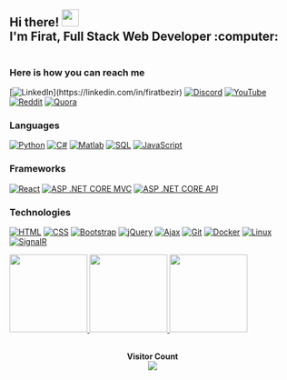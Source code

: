<div style="display: flex; align-items: center;">
  <div>
    <h2>Hi there! <img src="https://user-images.githubusercontent.com/42378118/110234147-e3259600-7f4e-11eb-95be-0c4047144dea.gif" width="30"><br>
      I'm Firat, Full Stack Web Developer :computer:
    </h2> 
  </div> 
</div>

### Here is how you can reach me
[![LinkedIn](https://img.shields.io/badge/LinkedIn-blue?style=for-the-badge&logo=linkedin&width="30")](https://linkedin.com/in/firatbezir)
[![Discord](https://img.shields.io/badge/-Discord-yellowgreen?style=for-the-badge&logo=Discord)](https://discord.gg/1120715711820603392)
[![YouTube](https://img.shields.io/badge/YouTube-red?style=for-the-badge&logo=YouTube)](https://www.youtube.com/channel/UCNZltaZhNQa2IYBAC5smrMA)
[![Reddit](https://img.shields.io/badge/-Reddit-lightblue?style=for-the-badge&logo=reddit)](https://www.reddit.com/user/greemLeaf)
[![Quora](https://img.shields.io/badge/Quora-red?style=for-the-badge&logo=quora)](https://www.quora.com/profile/F%C4%B1rat-Bezir)

### Languages
[![Python](https://img.shields.io/badge/-Python-e6e321?style=for-the-badge&logo=Python)](https://github.com/firatbezir)
[![C#](https://img.shields.io/badge/-C%23-8A2BE2?style=for-the-badge&logo=C%20Sharp&logoColor=239120)](https://github.com/firatbezir)
[![Matlab](https://img.shields.io/badge/-Matlab-CD5B45?style=for-the-badge&logo=Matlab&logoColor=0076A8)](https://github.com/firatbezir)
[![SQL](https://img.shields.io/badge/-SQL-b6d982?style=for-the-badge&logo=MySQL&logoColor=eb8f3e)](https://github.com/firatbezir)
[![JavaScript](https://img.shields.io/badge/-JavaScript-F0FFFF?style=for-the-badge&logo=JavaScript)](https://github.com/firatbezir)

### Frameworks
[![React](https://img.shields.io/badge/-React-1f3394?style=for-the-badge&logo=React)](https://github.com/firatbezir)
[![ASP .NET CORE MVC](https://img.shields.io/badge/-ASP%20.NET%20CORE%20MVC-5990cf?style=for-the-badge&logo=.NET&logoColor=512BD4)](https://github.com/firatbezir)
[![ASP .NET CORE API](https://img.shields.io/badge/-ASP%20.NET%20CORE%20API-60ebe1?style=for-the-badge&logo=.NET&logoColor=512BD4)](https://github.com/firatbezir)

### Technologies
[![HTML](https://img.shields.io/badge/-HTML-d7f5f5?style=for-the-badge&logo=html5)](https://github.com/firatbezir)
[![CSS](https://img.shields.io/badge/-CSS-c5eded?style=for-the-badge&logo=css3&logoColor=1572B6)](https://github.com/firatbezir)
[![Bootstrap](https://img.shields.io/badge/-Bootstrap-b9ebeb?style=for-the-badge&logo=Bootstrap)](https://github.com/firatbezir)
[![jQuery](https://img.shields.io/badge/-jQuery-a6dede?style=for-the-badge&logo=jQuery&logoColor=0769AD)](https://github.com/firatbezir)
[![Ajax](https://img.shields.io/badge/-Ajax-a0dec8?style=for-the-badge&logo=Ajax&logoColor=0098E4)](https://github.com/firatbezir)
[![Git](https://img.shields.io/badge/-Git-90d4bc?style=for-the-badge&logo=Git)](https://github.com/firatbezir)
[![Docker](https://img.shields.io/badge/-Docker-84cfb4?style=for-the-badge&logo=Docker)](https://github.com/firatbezir)
[![Linux](https://img.shields.io/badge/-Linux-1a5e54?style=for-the-badge&logo=Linux&logoColor=FCC624)](https://github.com/firatbezir)
[![SignalR](https://img.shields.io/badge/-SignalR-244238?style=for-the-badge&logo=SignalR&logoColor=5ca1ad)](https://github.com/your-github-profile)




<a href="https://github.com/firatbezir">
  <img height="137px" src="https://github-readme-stats.vercel.app/api?username=firatbezir&hide_title=true&hide_border=true&show_icons=true&include_all_commits=true&count_private=true&line_height=21&text_color=000&icon_color=000&bg_color=0,ea6161,ffc64d,fffc4d,52fa5a&theme=graywhite"/>  
</a>

<a href="https://github.com/firatbezir">
  <img height="137px" src="https://github-readme-stats.vercel.app/api/top-langs/?username=firatbezir&hide_title=true&hide_border=true&layout=compact&langs_count=6&text_color=000&icon_color=fff&bg_color=0,52fa5a,4dfcff,c64dff&theme=graywhite" />
</a>
<a href="https://github.com/firatbezir">
  <img height="137px" src="https://github-profile-summary-cards.vercel.app/api/cards/profile-details?username=firatbezir&hide_title=true&hide_border=true&line_height=21&text_color=000&icon_color=000&bg_color=0,ea6161,ffc64d,fffc4d,52fa5a&theme=graywhite"/>  
</a>

<br>
<br>
<p align="center"> 
  <strong>Visitor Count</strong>
  <br>
  <a href="[https://github.com/firatbezir]">
    <img src="https://profile-counter.glitch.me/firatbezir/count.svg" />
  </a>
</p>

